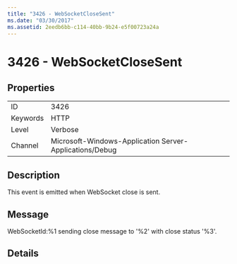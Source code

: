 ```yaml
---
title: "3426 - WebSocketCloseSent"
ms.date: "03/30/2017"
ms.assetid: 2eedb6bb-c114-40bb-9b24-e5f00723a24a
---
```

# 3426 - WebSocketCloseSent

## Properties  
  
|||  
|-|-|  
|ID|3426|  
|Keywords|HTTP|  
|Level|Verbose|  
|Channel|Microsoft-Windows-Application Server-Applications/Debug|  
  
## Description  

 This event is emitted when WebSocket close is sent.  
  
## Message  

 WebSocketId:%1 sending close message to '%2' with close status '%3'.  
  
## Details
